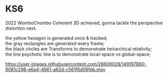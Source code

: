 # KS6
 2022 WomboChombo
Coherent 3D achieved, gonna tackle the perspective distortion next. 

the yellow hexagon is generated once & tracked;  
the gray rectangles are generated every frame;  
the black circles are Transforms to demonstrate heirarchical relativity;  
the line psychotic line is to demonstrate local-space vs global-space;  

https://user-images.githubusercontent.com/26609028/149197880-9081c298-e6a4-4661-a62d-c561f6d06feb.mov


